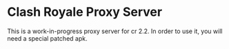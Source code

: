 # Clash Royale Proxy Server

This is a work-in-progress proxy server for cr 2.2.
In order to use it, you will need a special patched apk.
